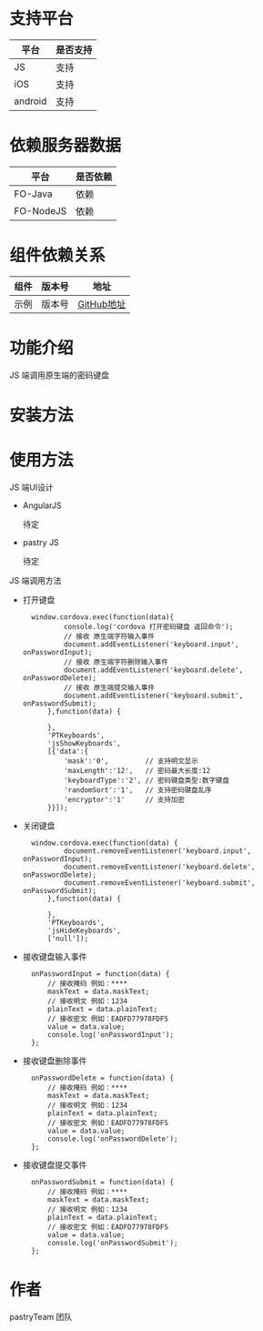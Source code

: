 # 支持平台

|平台 | 是否支持 |
|-----|------|
|JS    | 支持    |
|iOS    | 支持    |
|android    | 支持    |

# 依赖服务器数据

|平台 | 是否依赖 |
|-----|------|
|FO-Java    | 依赖    |
|FO-NodeJS    | 依赖    |

# 组件依赖关系

|组件 | 版本号 | 地址|
|-----|------|----|
|示例    | 版本号    | [GitHub地址](#)|

# 功能介绍
JS 端调用原生端的密码键盘


# 安装方法

# 使用方法

JS 端UI设计

* AngularJS

    待定

* pastry JS

    待定

JS 端调用方法

* 打开键盘

        window.cordova.exec(function(data){
                console.log('cordova 打开密码键盘 返回命令');
                // 接收 原生端字符输入事件
                document.addEventListener('keyboard.input', onPasswordInput);
                // 接收 原生端字符删除输入事件
                document.addEventListener('keyboard.delete', onPasswordDelete);
                // 接收 原生端提交输入事件
                document.addEventListener('keyboard.submit', onPasswordSubmit);
            },function(data) {
    
            },
            'PTKeyboards',
            'jsShowKeyboards',
            [{'data':{
                'mask':'0',         // 支持明文显示
                'maxLength':'12',   // 密码最大长度:12
                'keyboardType':'2', // 密码键盘类型:数字键盘
                'randomSort':'1',   // 支持密码键盘乱序
                'encryptor':'1'     // 支持加密
            }}]); 

* 关闭键盘

        window.cordova.exec(function(data) {
                document.removeEventListener('keyboard.input', onPasswordInput);
                document.removeEventListener('keyboard.delete', onPasswordDelete);
                document.removeEventListener('keyboard.submit', onPasswordSubmit);
            },function(data) {

            },
            'PTKeyboards',
            'jsHideKeyboards',
            ['null']);
            
* 接收键盘输入事件

        onPasswordInput = function(data) {
            // 接收掩码 例如：****
            maskText = data.maskText;
            // 接收明文 例如：1234
            plainText = data.plainText;
            // 接收密文 例如：EADFD77978FDFS
            value = data.value;
            console.log('onPasswordInput');
        };

* 接收键盘删除事件

        onPasswordDelete = function(data) {
            // 接收掩码 例如：****
            maskText = data.maskText;
            // 接收明文 例如：1234
            plainText = data.plainText;
            // 接收密文 例如：EADFD77978FDFS
            value = data.value;
            console.log('onPasswordDelete');
        };

* 接收键盘提交事件

        onPasswordSubmit = function(data) {
            // 接收掩码 例如：****
            maskText = data.maskText;
            // 接收明文 例如：1234
            plainText = data.plainText;
            // 接收密文 例如：EADFD77978FDFS
            value = data.value;
            console.log('onPasswordSubmit');
        };
        
# 作者

pastryTeam 团队

